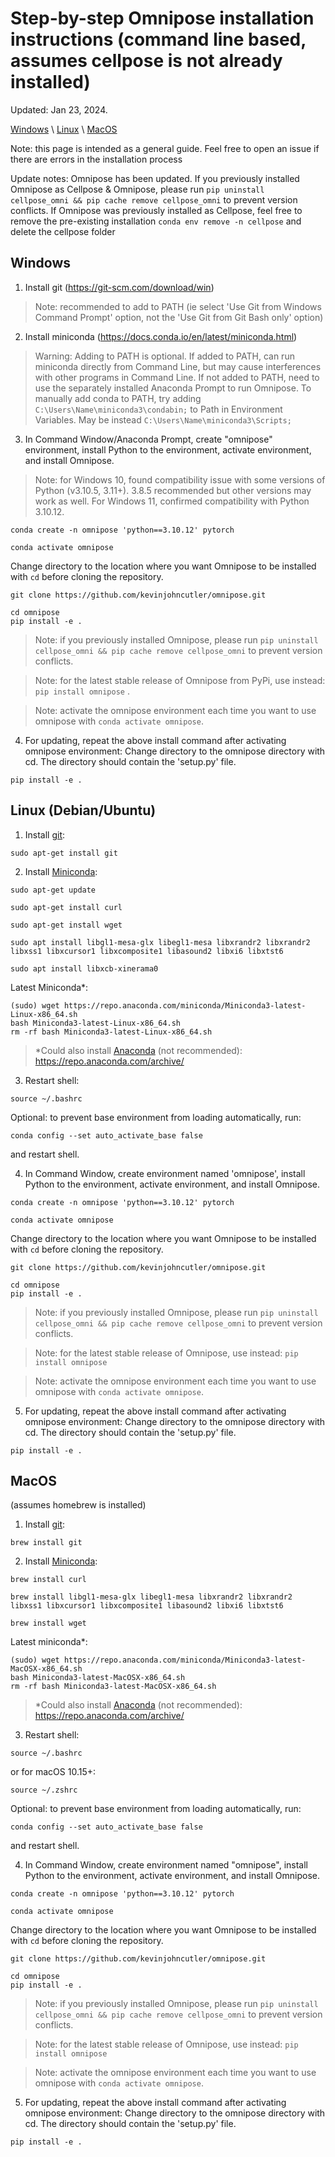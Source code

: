 # Step-by-step Omnipose installation instructions (command line based, assumes cellpose is not already installed)
 
 Updated: Jan 23, 2024.

 [Windows](https://github.com/tlo-bot/supersegger-omnipose/blob/main/docs/install_omnipose.md#windows) \ [Linux](https://github.com/tlo-bot/supersegger-omnipose/blob/main/docs/install_omnipose.md#linux-debianubuntu) \ [MacOS](https://github.com/tlo-bot/supersegger-omnipose/blob/main/docs/install_omnipose.md#macos)

 Note: this page is intended as a general guide. Feel free to open an issue if there are errors in the installation process

 Update notes: Omnipose has been updated. If you previously installed Omnipose as Cellpose & Omnipose, please run `pip uninstall cellpose_omni && pip cache remove cellpose_omni` to prevent version conflicts. If Omnipose was previously installed as Cellpose, feel free to remove the pre-existing installation `conda env remove -n cellpose` and delete the cellpose folder

## Windows

1. Install git (https://git-scm.com/download/win)

> Note: recommended to add to PATH (ie select 'Use Git from Windows Command Prompt' option, not the 'Use Git from Git Bash only' option)

2. Install miniconda (https://docs.conda.io/en/latest/miniconda.html)

> Warning: Adding to PATH is optional. If added to PATH, can run miniconda directly from Command Line, but may cause interferences with other programs in Command Line. If not added to PATH, need to use the separately installed Anaconda Prompt to run Omnipose. To manually add conda to PATH, try adding `C:\Users\Name\miniconda3\condabin;` to Path in Environment Variables. May be instead `C:\Users\Name\miniconda3\Scripts;` 

3. In Command Window/Anaconda Prompt, create "omnipose" environment, install Python to the environment, activate environment, and install Omnipose.

> Note: for Windows 10, found compatibility issue with some versions of Python (v3.10.5, 3.11+). 3.8.5 recommended but other versions may work as well.
> For Windows 11, confirmed compatibility with Python 3.10.12.

```
conda create -n omnipose 'python==3.10.12' pytorch
```

```
conda activate omnipose
```
Change directory to the location where you want Omnipose to be installed with `cd` before cloning the repository.

```
git clone https://github.com/kevinjohncutler/omnipose.git
```
```
cd omnipose
pip install -e .
```

> Note: if you previously installed Omnipose, please run `pip uninstall cellpose_omni && pip cache remove cellpose_omni` to prevent version conflicts.

> Note: for the latest stable release of Omnipose from PyPi, use instead: `pip install omnipose` .

> Note: activate the omnipose environment each time you want to use omnipose with `conda activate omnipose`.

4. For updating, repeat the above install command after activating omnipose environment:
Change directory to the omnipose directory with cd. The directory should contain the 'setup.py' file.
```
pip install -e .
```



## Linux (Debian/Ubuntu)

1.  Install [git](https://git-scm.com/download/linux): 
```
sudo apt-get install git
```

2. Install [Miniconda](https://docs.conda.io/en/main/miniconda.html):
```
sudo apt-get update
```

```
sudo apt-get install curl
```

```
sudo apt-get install wget
```

```
sudo apt install libgl1-mesa-glx libegl1-mesa libxrandr2 libxrandr2 libxss1 libxcursor1 libxcomposite1 libasound2 libxi6 libxtst6
```

```
sudo apt install libxcb-xinerama0
```


   Latest Miniconda*:
```
(sudo) wget https://repo.anaconda.com/miniconda/Miniconda3-latest-Linux-x86_64.sh
bash Miniconda3-latest-Linux-x86_64.sh
rm -rf bash Miniconda3-latest-Linux-x86_64.sh
```

>*Could also install [Anaconda](https://www.anaconda.com/products/distributionhttps://www.anaconda.com/products/distribution) (not recommended): https://repo.anaconda.com/archive/


3. Restart shell:
```
source ~/.bashrc
```

   Optional: to prevent base environment from loading automatically, run:
```
conda config --set auto_activate_base false
```
   and restart shell.


4. In Command Window, create environment named 'omnipose', install Python to the environment, activate environment, and install Omnipose.
```
conda create -n omnipose 'python==3.10.12' pytorch
```

```
conda activate omnipose
```
Change directory to the location where you want Omnipose to be installed with `cd` before cloning the repository.

```
git clone https://github.com/kevinjohncutler/omnipose.git

```
```
cd omnipose
pip install -e .
```

>   Note: if you previously installed Omnipose, please run `pip uninstall cellpose_omni && pip cache remove cellpose_omni` to prevent version conflicts.

>   Note: for the latest stable release of Omnipose, use instead: `pip install omnipose`

>   Note: activate the omnipose environment each time you want to use omnipose with `conda activate omnipose`.

5. For updating, repeat the above install command after activating omnipose environment:
Change directory to the omnipose directory with cd. The directory should contain the 'setup.py' file.
```
pip install -e .
```



## MacOS 

(assumes homebrew is installed)

1.  Install [git](https://git-scm.com/download/mac): 
```
brew install git
```

2. Install [Miniconda](https://docs.conda.io/en/main/miniconda.html):
```
brew install curl
```

```
brew install libgl1-mesa-glx libegl1-mesa libxrandr2 libxrandr2 libxss1 libxcursor1 libxcomposite1 libasound2 libxi6 libxtst6
```

```
brew install wget
```

   Latest miniconda*:
```
(sudo) wget https://repo.anaconda.com/miniconda/Miniconda3-latest-MacOSX-x86_64.sh
bash Miniconda3-latest-MacOSX-x86_64.sh
rm -rf bash Miniconda3-latest-MacOSX-x86_64.sh
```
>*Could also install [Anaconda](https://www.anaconda.com/products/distributionhttps://www.anaconda.com/products/distribution) (not recommended): https://repo.anaconda.com/archive/

3. Restart shell:
```
source ~/.bashrc
```
   or for macOS 10.15+:
```
source ~/.zshrc
```

   Optional: to prevent base environment from loading automatically, run:
```
conda config --set auto_activate_base false
```
   and restart shell.

4. In Command Window, create environment named "omnipose", install Python to the environment, activate environment, and install Omnipose.
```
conda create -n omnipose 'python==3.10.12' pytorch
```

```
conda activate omnipose
```

Change directory to the location where you want Omnipose to be installed with `cd` before cloning the repository.
```
git clone https://github.com/kevinjohncutler/omnipose.git
```
```
cd omnipose
pip install -e .
```
>   Note: if you previously installed Omnipose, please run `pip uninstall cellpose_omni && pip cache remove cellpose_omni` to prevent version conflicts.

>   Note: for the latest stable release of Omnipose, use instead: `pip install omnipose`

>   Note: activate the omnipose environment each time you want to use omnipose with `conda activate omnipose`. 

5. For updating, repeat the above install command after activating omnipose environment:
Change directory to the omnipose directory with cd. The directory should contain the 'setup.py' file.
```
pip install -e .
```












